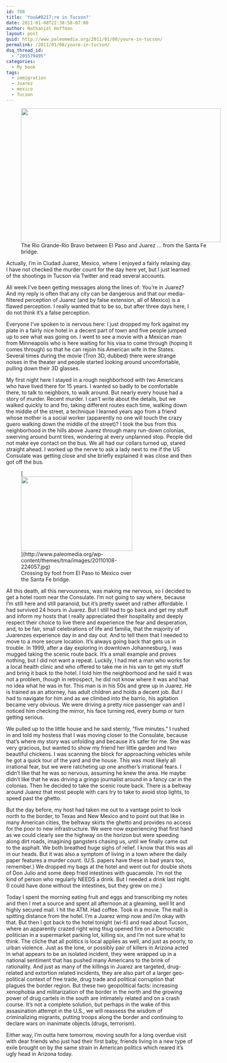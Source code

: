 ```yaml
---
id: 788
title: 'You&#8217;re in Tucson?'
date: 2011-01-08T22:38:58-07:00
author: Nathaniel Hoffman
layout: post
guid: http://www.paleomedia.org/2011/01/08/youre-in-tucson/
permalink: /2011/01/08/youre-in-tucson/
dsq_thread_id:
  - "205579495"
categories:
  - My book
tags:
  - immigration
  - Juarez
  - mexico
  - Tucson
---
```

<figure id="attachment_786" aria-describedby="caption-attachment-786" style="width: 539px" class="wp-caption alignleft"><img loading="lazy" src="http://www.paleomedia.org/wp-content/themes/tma/images/20110108-224030.jpg" alt="" title="rio bravo.jpg" width="539" height="360" class="size-full wp-image-786" srcset="http://www.paleomedia.org/wp-content/themes/tma/images/20110108-224030.jpg 539w, http://www.paleomedia.org/wp-content/themes/tma/images/20110108-224030-300x200.jpg 300w, http://www.paleomedia.org/wp-content/themes/tma/images/20110108-224030-160x106.jpg 160w, http://www.paleomedia.org/wp-content/themes/tma/images/20110108-224030-75x50.jpg 75w, http://www.paleomedia.org/wp-content/themes/tma/images/20110108-224030-500x333.jpg 500w" sizes="(max-width: 539px) 100vw, 539px" /><figcaption id="caption-attachment-786" class="wp-caption-text">The Rio Grande-Rio Bravo between El Paso and Juarez ... from the Santa Fe bridge.</figcaption></figure>  
Actually, I&#8217;m in Ciudad Juarez, Mexico, where I enjoyed a fairly relaxing day. I have not checked the murder count for the day here yet, but I just learned of the shootings in Tucson via Twitter and read several accounts.

All week I&#8217;ve been getting messages along the lines of: You&#8217;re in Juarez? And my reply is often that any city can be dangerous and that our media-filtered perception of Juarez (and by false extension, all of Mexico) is a flawed perception. I really wanted that to be so, but after three days here, I do not think it&#8217;s a false perception.

Everyone I&#8217;ve spoken to is nervous here: I just dropped my fork against my plate in a fairly nice hotel in a decent part of town and five people jumped up to see what was going on. I went to see a movie with a Mexican man from Minneapolis who is here waiting for his visa to come through (hoping it comes through) so that he can rejoin his American wife in the States. Several times during the movie (Tron 3D, dubbed) there were strange noises in the theater and people started looking around uncomfortable, pulling down their 3D glasses.

My first night here I stayed in a rough neighborhood with two Americans who have lived there for 15 years. I wanted so badly to be comfortable there, to talk to neighbors, to walk around. But nearly every house had a story of murder. Recent murder. I can&#8217;t write about the details, but we walked quickly to and fro, taking different routes each time, walking down the middle of the street, a technique I learned years ago from a friend whose mother is a social worker (apparently no one will touch the crazy guero walking down the middle of the street)? I took the bus from this neighborhood in the hills above Juarez through many run-down colonias, swerving around burnt tires, wondering at every unplanned stop. People did not make eye contact on the bus. We all had our collars turned up, stared straight ahead. I worked up the nerve to ask a lady next to me if the US Consulate was getting close and she briefly explained it was close and then got off the bus.

<figure id="attachment_787" aria-describedby="caption-attachment-787" style="width: 300px" class="wp-caption aligncenter">[<img loading="lazy" src="http://www.paleomedia.org/wp-content/themes/tma/images/20110108-224057-300x200.jpg" alt="" title="Santa Fe.jpg" width="300" height="200" class="size-medium wp-image-787" srcset="http://www.paleomedia.org/wp-content/themes/tma/images/20110108-224057-300x200.jpg 300w, http://www.paleomedia.org/wp-content/themes/tma/images/20110108-224057-160x106.jpg 160w, http://www.paleomedia.org/wp-content/themes/tma/images/20110108-224057-75x50.jpg 75w, http://www.paleomedia.org/wp-content/themes/tma/images/20110108-224057-500x333.jpg 500w, http://www.paleomedia.org/wp-content/themes/tma/images/20110108-224057.jpg 539w" sizes="(max-width: 300px) 100vw, 300px" />](http://www.paleomedia.org/wp-content/themes/tma/images/20110108-224057.jpg)<figcaption id="caption-attachment-787" class="wp-caption-text">Crossing by foot from El Paso to Mexico over the Santa Fe bridge.</figcaption></figure>

All this death, all this nervousness, was making me nervous, so I decided to get a hotel room near the Consulate. I&#8217;m not going to say where, because I&#8217;m still here and still paranoid, but it&#8217;s pretty sweet and rather affordable. I had survived 24 hours in Juarez. But I still had to go back and get my stuff and inform my hosts that I really appreciated their hospitality and deeply respect their choice to live there and experience the fear and desperation, and, to be fair, small celebrations of life and familia, that the majority of Juarenzes experience day in and day out. And to tell them that I needed to move to a more secure location. It&#8217;s always going back that gets us in trouble. In 1999, after a day exploring in downtown Johannesburg, I was mugged taking the scenic route back. It&#8217;s a small example and proves nothing, but I did not want a repeat. Luckily, I had met a man who works for a local health clinic and who offered to take me in his van to get my stuff and bring it back to the hotel. I told him the neighborhood and he said it was not a problem, though in retrospect, he did not know where it was and had no idea what he was in for. This man is in his 50s and grew up in Juarez. He is trained as an attorney, has adult children and holds a decent job. But I had to navigate for him and as we climbed into the barrio, his agitation became very obvious. We were driving a pretty nice passenger van and I noticed him checking the mirror, his face turning red, every bump or turn getting serious.

We pulled up to the little house and he said sternly, &#8220;five minutes.&#8221; I rushed in and told my hostess that I was moving closer to the Consulate, because that&#8217;s where my story was unfolding and because it&#8217;s safer for me. She was very gracious, but wanted to show my friend her little garden and two beautiful chickens. I was scanning the block for approaching vehicles while he got a quick tour of the yard and the house. This was most likely all irrational fear, but we were ratcheting up one another&#8217;s irrational fears. I didn&#8217;t like that he was so nervous, assuming he knew the area. He maybe didn&#8217;t like that he was driving a gringo journalist around in a fancy car in the colonias. Then he decided to take the scenic route back. There is a beltway around Juarez that most people with cars try to take to avoid stop lights, to speed past the ghetto.

But the day before, my host had taken me out to a vantage point to look north to the border, to Texas and New Mexico and to point out that like in many American cities, the beltway skirts the ghetto and provides no access for the poor to new infrastructure. We were now experiencing that first hand as we could clearly see the highway on the horizon but were speeding along dirt roads, imagining gangsters chasing us, until we finally came out to the asphalt. We both breathed huge sighs of relief. I know that this was all in our heads. But it was also a symptom of living in a town where the daily paper features a murder count. (U.S. papers have these in bad years too, remember.) We dropped my bags at the hotel and went out for double shots of Don Julio and some deep fried intestines with guacamole. I&#8217;m not the kind of person who regularly NEEDS a drink. But I needed a drink last night. (I could have done without the intestines, but they grew on me.)

Today I spent the morning eating fruit and eggs and transcribing my notes and then I met a source and spent all afternoon at a gleaming, well lit and highly secured mall. I hit the ATM. Had coffee. Took in a movie. The mall is spitting distance from the hotel. I&#8217;m a Juarez wimp now and I&#8217;m okay with that. But then I got back to the hotel tonight (wi-fi) and read about Tucson, where an apparently crazed right wing thug opened fire on a Democratic politician in a supermarket parking lot, killing six, and I&#8217;m not sure what to think. The cliche that all politics is local applies as well, and just as poorly, to urban violence. Just as the lone, or possibly pair of killers in Arizona acted in what appears to be an isolated incident, they were wrapped up in a national sentiment that has pushed many Americans to the brink of rationality. And just as many of the killings in Juarez are targeted, drug-related and extortion related incidents, they are also part of a larger geo-political context of free trade, drug trade and political corruption that plagues the border region. But these two geopolitical facts: increasing xenophobia and militarization of the border in the north and the growing power of drug cartels in the south are intimately related and on a crash course. It&#8217;s not a complete solution, but perhaps in the wake of this assasination attempt in the U.S., we will reassess the wisdom of criminalizing migrants, putting troops along the border and continuing to declare wars on inanimate objects (drugs, terrorism).

Either way, I&#8217;m outta here tomorrow, moving south for a long overdue visit with dear friends who just had their first baby, friends living in a new type of exile brought on by the same strain in American politics which reared it&#8217;s ugly head in Arizona today.